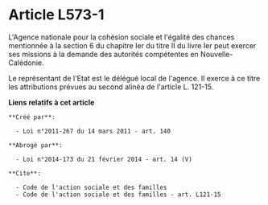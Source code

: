 # Article L573-1

L'Agence nationale pour la cohésion sociale et l'égalité des chances mentionnée à la section 6 du chapitre Ier du titre II du
livre Ier peut exercer ses missions à la demande des autorités compétentes en Nouvelle-Calédonie. 

Le représentant de l'Etat est le délégué local de l'agence. Il exerce à ce titre les attributions prévues au second alinéa de
l'article L. 121-15.

**Liens relatifs à cet article**

	**Créé par**:

	  - Loi n°2011-267 du 14 mars 2011 - art. 140

	**Abrogé par**:

	  - Loi n°2014-173 du 21 février 2014 - art. 14 (V)

	**Cite**:

	  - Code de l'action sociale et des familles
	  - Code de l'action sociale et des familles - art. L121-15
